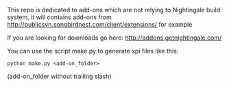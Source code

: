 This repo is dedicated to add-ons which are not relying to Nightingale build system, it will contains add-ons from http://publicsvn.songbirdnest.com/client/extensions/ for example

If you are looking for downloads go here: http://addons.getnightingale.com/

You can use the script make.py to generate xpi files like this:
```shell
python make.py <add-on_folder>
````

(add-on_folder without trailing slash)
